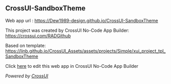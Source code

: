 ## CrossUI-SandboxTheme
Web app url : https://Dew1989-design.github.io/CrossUI-SandboxTheme

This project was created by CrossUI No-Code App Builder: https://crossui.com/RADGithub

Based on template: https://linb.github.io/CrossUI_Assets/assets/projects/Simple/xui_project_tpl_SandboxTheme

Click [here](https://crossui.com/RADGithub/#!from=github&owner=Dew1989-design&repo=CrossUI-SandboxTheme) to edit this web app in CrossUI No-Code App Builder

<i>Powered by [CrossUI](https://crossui.com)</i>
